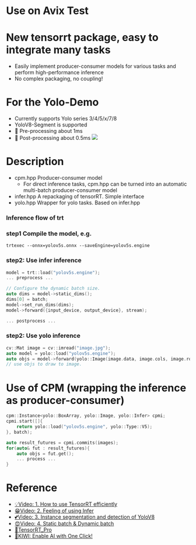 # Use on Avix Test

# New tensorrt package, easy to integrate many tasks
- Easily implement producer-consumer models for various tasks and perform high-performance inference
- No complex packaging, no coupling!

# For the Yolo-Demo
- Currently supports Yolo series 3/4/5/x/7/8
- YoloV8-Segment is supported
- 🚀 Pre-processing about 1ms
- 🚀 Post-processing about 0.5ms
![](bus.jpg)

# Description
- cpm.hpp Producer-consumer model
    - For direct inference tasks, cpm.hpp can be turned into an automatic multi-batch producer-consumer model
- infer.hpp A repackaging of tensorRT. Simple interface
- yolo.hpp Wrapper for yolo tasks. Based on infer.hpp

### Inference flow of trt
### step1 Compile the model, e.g.
`trtexec --onnx=yolov5s.onnx --saveEngine=yolov5s.engine`

### step2: Use infer inference
```c++
model = trt::load("yolov5s.engine");
... preprocess ...

// Configure the dynamic batch size.
auto dims = model->static_dims();
dims[0] = batch;
model->set_run_dims(dims);
model->forward({input_device, output_device}, stream);

... postprocess ...
```

### step2: Use yolo inference
```c++
cv::Mat image = cv::imread("image.jpg");
auto model = yolo::load("yolov5s.engine");
auto objs = model->forward(yolo::Image(image.data, image.cols, image.rows));
// use objs to draw to image. 
```


# Use of CPM (wrapping the inference as producer-consumer)
```c++
cpm::Instance<yolo::BoxArray, yolo::Image, yolo::Infer> cpmi;
cpmi.start([]{
    return yolo::load("yolov5s.engine", yolo::Type::V5);
}, batch);

auto result_futures = cpmi.commits(images);
for(auto& fut : result_futures){
    auto objs = fut.get();
    ... process ...
}
```
# Reference
- [💡Video: 1. How to use TensorRT efficiently](https://www.bilibili.com/video/BV1F24y1h7LW)
- [😁Video: 2. Feeling of using Infer](https://www.bilibili.com/video/BV1B24y137nW)
- [💕Video: 3. Instance segmentation and detection of YoloV8](https://www.bilibili.com/video/BV1SY4y1C7E2)
- [😍Video: 4. Static batch & Dynamic batch](https://www.bilibili.com/video/BV15Y41167B5)
- [🌻TensorRT_Pro](https://github.com/shouxieai/tensorRT_Pro)
- [🔭KIWI: Enable AI with One Click!](https://www.shouxieai.com)
